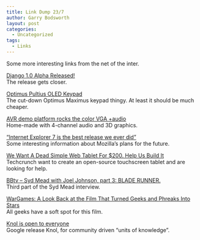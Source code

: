 ```yaml
---
title: Link Dump 23/7
author: Garry Bodsworth
layout: post
categories:
  - Uncategorized
tags:
  - Links
---
```

Some more interesting links from the net of the inter.

[Django 1.0 Alpha Released!][1]  
The release gets closer.

[Optimus Pultius OLED Keypad][2]  
The cut-down Optimus Maximus keypad thingy. At least it should be much cheaper.

[AVR demo platform rocks the color VGA +audio][3]  
Home-made with 4-channel audio and 3D graphics.

[&#8220;Internet Explorer 7 is the best release we ever did&#8221;][4]  
Some interesting information about Mozilla&#8217;s plans for the future.

[We Want A Dead Simple Web Tablet For $200. Help Us Build It][5]  
Techcrunch want to create an open-source touchscreen tablet and are looking for help.

[BBtv &#8211; Syd Mead with Joel Johnson, part 3: BLADE RUNNER.][6]  
Third part of the Syd Mead interview.

[WarGames: A Look Back at the Film That Turned Geeks and Phreaks Into Stars][7]  
All geeks have a soft spot for this film.

[Knol is open to everyone][8]  
Google release Knol, for community driven &#8220;units of knowledge&#8221;.

 [1]: http://www.djangoproject.com/weblog/2008/jul/21/10-alpha/
 [2]: http://uk.gizmodo.com/2008/07/22/optimus_pultius_oled_keypad.html
 [3]: http://blog.makezine.com/archive/2008/07/avr_demo_platform_rocks_t.html?CMP=OTC-0D6B48984890
 [4]: http://derstandard.at/?url=/?id=1216325195040
 [5]: http://www.techcrunch.com/2008/07/21/we-want-a-dead-simple-web-tablet-help-us-build-it/
 [6]: http://www.boingboing.net/2008/07/23/bbtv-syd-mead-with-j.html
 [7]: http://www.wired.com/entertainment/hollywood/magazine/16-08/ff_wargames?currentPage=all
 [8]: http://googleblog.blogspot.com/2008/07/knol-is-open-to-everyone.html